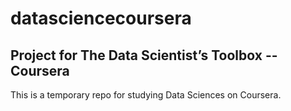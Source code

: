 # datasciencecoursera

## Project for The Data Scientist’s Toolbox -- Coursera

This is a temporary repo for studying Data Sciences on Coursera.
